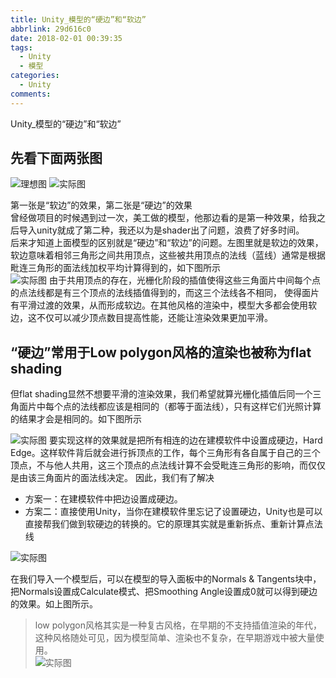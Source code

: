 ```yaml
---
title: Unity_模型的“硬边”和“软边”
abbrlink: 29d616c0
date: 2018-02-01 00:39:35
tags: 
  - Unity
  - 模型
categories:
  - Unity
comments:
---
```


Unity_模型的“硬边”和“软边”
<!-- more -->
## 先看下面两张图  

![理想图](/../../Photos/190403/理想.PNG)
![实际图](/../../Photos/190403/硬边.PNG)

第一张是“软边”的效果，第二张是“硬边”的效果  
曾经做项目的时候遇到过一次，美工做的模型，他那边看的是第一种效果，给我之后导入unity就成了第二种，我还以为是shader出了问题，浪费了好多时间。  
后来才知道上面模型的区别就是“硬边”和“软边”的问题。左图里就是软边的效果，软边意味着相邻三角形之间共用顶点，这些被共用顶点的法线（蓝线）通常是根据毗连三角形的面法线加权平均计算得到的，如下图所示  
![实际图](/../../Photos/190403/图0.jpg)
由于共用顶点的存在，光栅化阶段的插值使得这些三角面片中间每个点的点法线都是有三个顶点的法线插值得到的，而这三个法线各不相同， 使得面片有平滑过渡的效果，从而形成软边。在其他风格的渲染中，模型大多都会使用软边，这不仅可以减少顶点数目提高性能，还能让渲染效果更加平滑。

## “硬边”常用于Low polygon风格的渲染也被称为flat shading

但flat shading显然不想要平滑的渲染效果，我们希望就算光栅化插值后同一个三角面片中每个点的法线都应该是相同的（都等于面法线），只有这样它们光照计算的结果才会是相同的。如下图所示 

![实际图](/../../Photos/190403/图片3.png)
要实现这样的效果就是把所有相连的边在建模软件中设置成硬边，Hard Edge。这样软件背后就会进行拆顶点的工作，每个三角形有各自属于自己的三个顶点，不与他人共用，这三个顶点的点法线计算不会受毗连三角形的影响，而仅仅是由该三角面片的面法线决定。 因此，我们有了解决
* 方案一：在建模软件中把边设置成硬边。
* 方案二：直接使用Unity，当你在建模软件里忘记了设置硬边，Unity也是可以直接帮我们做到软硬边的转换的。它的原理其实就是重新拆点、重新计算点法线  

![实际图](/../../Photos/190403/图片4.png)  

在我们导入一个模型后，可以在模型的导入面板中的Normals & Tangents块中，把Normals设置成Calculate模式、把Smoothing Angle设置成0就可以得到硬边的效果。如上图所示。
>low polygon风格其实是一种复古风格，在早期的不支持插值渲染的年代，这种风格随处可见，因为模型简单、渲染也不复杂，在早期游戏中被大量使用。  
![实际图](/../../Photos/190403/图片1.png) 
